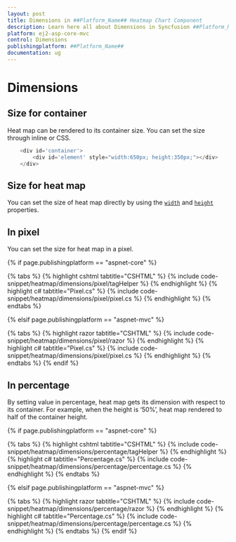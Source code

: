 ```yaml
---
layout: post
title: Dimensions in ##Platform_Name## Heatmap Chart Component
description: Learn here all about Dimensions in Syncfusion ##Platform_Name## Heatmap Chart component of Syncfusion Essential JS 2 and more.
platform: ej2-asp-core-mvc
control: Dimensions
publishingplatform: ##Platform_Name##
documentation: ug
---
```



# Dimensions

## Size for container

Heat map can be rendered to its container size. You can set the size through inline or CSS.

```javascript
    <div id='container'>
        <div id='element' style="width:650px; height:350px;"></div>
    </div>
```

## Size for heat map

You can  set the size of heat map directly by using the  [`width`](https://help.syncfusion.com/cr/aspnetcore-js2/Syncfusion.EJ2~Syncfusion.EJ2.HeatMap.HeatMap~Width.html) and [`height`](https://help.syncfusion.com/cr/aspnetcore-js2/Syncfusion.EJ2~Syncfusion.EJ2.HeatMap.HeatMap~Height.html) properties.

## In pixel

You can set the size for heat map in a pixel.

{% if page.publishingplatform == "aspnet-core" %}

{% tabs %}
{% highlight cshtml tabtitle="CSHTML" %}
{% include code-snippet/heatmap/dimensions/pixel/tagHelper %}
{% endhighlight %}
{% highlight c# tabtitle="Pixel.cs" %}
{% include code-snippet/heatmap/dimensions/pixel/pixel.cs %}
{% endhighlight %}
{% endtabs %}

{% elsif page.publishingplatform == "aspnet-mvc" %}

{% tabs %}
{% highlight razor tabtitle="CSHTML" %}
{% include code-snippet/heatmap/dimensions/pixel/razor %}
{% endhighlight %}
{% highlight c# tabtitle="Pixel.cs" %}
{% include code-snippet/heatmap/dimensions/pixel/pixel.cs %}
{% endhighlight %}
{% endtabs %}
{% endif %}



## In percentage

By setting value in percentage, heat map gets its dimension with respect to its container. For example, when the height is ‘50%’, heat map rendered to half of the container height.

{% if page.publishingplatform == "aspnet-core" %}

{% tabs %}
{% highlight cshtml tabtitle="CSHTML" %}
{% include code-snippet/heatmap/dimensions/percentage/tagHelper %}
{% endhighlight %}
{% highlight c# tabtitle="Percentage.cs" %}
{% include code-snippet/heatmap/dimensions/percentage/percentage.cs %}
{% endhighlight %}
{% endtabs %}

{% elsif page.publishingplatform == "aspnet-mvc" %}

{% tabs %}
{% highlight razor tabtitle="CSHTML" %}
{% include code-snippet/heatmap/dimensions/percentage/razor %}
{% endhighlight %}
{% highlight c# tabtitle="Percentage.cs" %}
{% include code-snippet/heatmap/dimensions/percentage/percentage.cs %}
{% endhighlight %}
{% endtabs %}
{% endif %}

